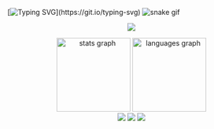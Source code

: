 [![Typing SVG](https://readme-typing-svg.demolab.com/?lines=printf("Hello+World+I'm+Amanda");)](https://git.io/typing-svg)
![snake gif](https://github.com/soobttokky/soobttokky/blob/output/github-contribution-grid-snake.svg)
<p align="center">
  <a href="#">
    <img src="https://skillicons.dev/icons?i=github,java,py,c,cs,cpp,ruby"/>
  </a>
</p>
<div align="center">
  <img src="https://github-readme-stats.vercel.app/api?username=soobttokky&hide_title=false&hide_rank=false&show_icons=true&include_all_commits=true&count_private=true&disable_animations=false&theme=dark&locale=en&hide_border=false" height="150" alt="stats graph"  />
  <img src="https://github-readme-stats.vercel.app/api/top-langs?username=soobttokky&locale=en&hide_title=false&layout=compact&card_width=320&langs_count=4&theme=dark&hide_border=false" height="150" alt="languages graph"/>
</div>
  <div align="center">
    <a href="mailto:Amandacsilvasy@gmail.com" target="_blank" rel="external"><img src="https://img.shields.io/badge/-Gmail-%23333?style=for-the-badge&logo=gmail&logoColor=white" target="_blank"></a>
    <a href="https://www.linkedin.com/in/amandacavalcantesilva" target="_blank" rel="external"><img src="https://img.shields.io/badge/-LinkedIn-%230077B5?style=for-the-badge&logo=linkedin&logoColor=white" target="_blank"></a> 
    <a href="https://instagram.com/lovelyvillies" target="_blank" rel="external"><img src="https://img.shields.io/badge/-Instagram-%23E4405F?style=for-the-badge&logo=instagram&logoColor=white" target="_blank"></a>
  </div>
